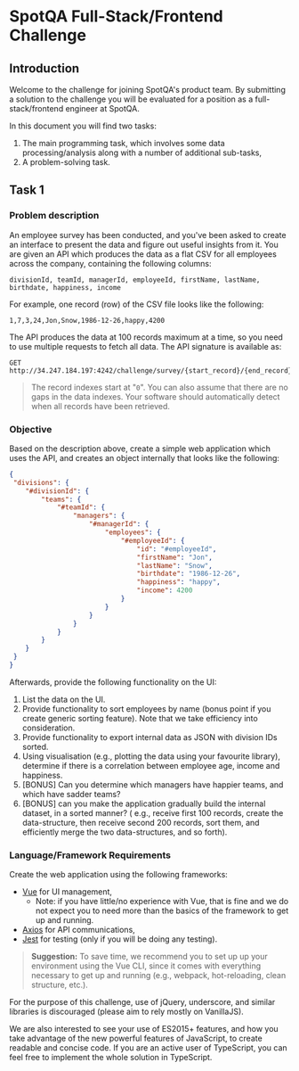 # SpotQA Full-Stack/Frontend Challenge

## Introduction

Welcome to the challenge for joining SpotQA's product team. By submitting a solution to the 
challenge you will be evaluated for a position as a full-stack/frontend engineer at SpotQA.

In this document you will find two tasks: 
1. The main programming task, which involves some data processing/analysis 
along with a number of additional sub-tasks,
2. A problem-solving task.

## Task 1

### Problem description

An employee survey has been conducted, and you've been asked to create an interface to present
the data and figure out useful insights from it. You are given an API which produces the data 
as a flat CSV for all employees across the company, containing the following columns:

```csv
divisionId, teamId, managerId, employeeId, firstName, lastName, birthdate, happiness, income
```

For example, one record (row) of the CSV file looks like the following:

```csv
1,7,3,24,Jon,Snow,1986-12-26,happy,4200
```

The API produces the data at 100 records maximum at a time, so you need to use multiple 
requests to fetch all data. The API signature is available as:

```
GET http://34.247.184.197:4242/challenge/survey/{start_record}/{end_record}
```

> The record indexes start at "`0`". You can also assume that there are no gaps in the 
data indexes. Your software should automatically detect when all records have been retrieved.

### Objective

Based on the description above, create a simple web application which uses the API, 
and creates an object internally that looks like the following:

```json
{
 "divisions": {
    "#divisionId": {
        "teams": {
            "#teamId": {
                "managers": {
                    "#managerId": {
                        "employees": {
                            "#employeeId": {
                                "id": "#employeeId",
                                "firstName": "Jon",
                                "lastName": "Snow",
                                "birthdate": "1986-12-26",
                                "happiness": "happy",
                                "income": 4200
                            }
                        }
                    }
                }
            }
        }
    }
 }
}
```

Afterwards, provide the following functionality on the UI:
1. List the data on the UI.
2. Provide functionality to sort employees by name (bonus point if you create generic sorting feature). Note that we take efficiency into consideration.
3. Provide functionality to export internal data as JSON with division IDs sorted.
4. Using visualisation (e.g., plotting the data using your favourite library), determine if there is a correlation between employee age, income and happiness.
5. [BONUS] Can you determine which managers have happier teams, and which have sadder teams?
6. [BONUS] can you make the application gradually build the internal dataset, in a sorted manner? (
e.g., receive first 100 records, create the data-structure, then receive second 200 records, sort them, and efficiently merge the two data-structures, and so forth).

### Language/Framework Requirements

Create the web application using the following frameworks:
- [Vue](https://vuejs.org/) for UI management,
    - Note: if you have little/no experience with Vue, that is fine and we do not expect
    you to need more than the basics of the framework to get up and running.
- [Axios](https://github.com/axios/axios) for API communications,
- [Jest](https://facebook.github.io/jest/) for testing (only if you will be doing any testing).

> **Suggestion:** To save time, we recommend you to set up up your environment using the Vue CLI, since it comes with
everything necessary to get up and running (e.g., webpack, hot-reloading, clean structure, etc.).

For the purpose of this challenge, use of jQuery, underscore, and similar libraries is
discouraged (please aim to rely mostly on VanillaJS).

We are also interested to see your use of ES2015+ features, and how you take advantage
of the new powerful features of JavaScript, to create readable and concise code. If you are an active user of TypeScript, you can feel free to implement the whole solution in TypeScript.
